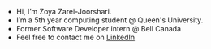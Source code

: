 - Hi, I’m Zoya Zarei-Joorshari.
- I’m a 5th year computing student @ Queen's University.
- Former Software Developer intern @ Bell Canada
- Feel free to contact me on [LinkedIn](https://www.linkedin.com/in/zoya-zarei-joorshari-62bab3238/)

<!---
zoya-zj/zoya-zj is a ✨ special ✨ repository because its `README.md` (this file) appears on your GitHub profile.
You can click the Preview link to take a look at your changes.
--->
